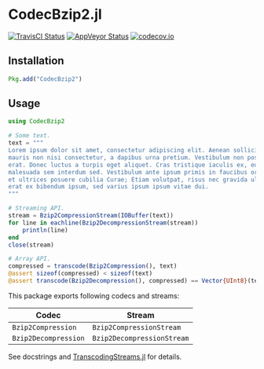 # CodecBzip2.jl

[![TravisCI Status][travisci-img]][travisci-url]
[![AppVeyor Status][appveyor-img]][appveyor-url]
[![codecov.io][codecov-img]][codecov-url]

## Installation

```julia
Pkg.add("CodecBzip2")
```

## Usage

```julia
using CodecBzip2

# Some text.
text = """
Lorem ipsum dolor sit amet, consectetur adipiscing elit. Aenean sollicitudin
mauris non nisi consectetur, a dapibus urna pretium. Vestibulum non posuere
erat. Donec luctus a turpis eget aliquet. Cras tristique iaculis ex, eu
malesuada sem interdum sed. Vestibulum ante ipsum primis in faucibus orci luctus
et ultrices posuere cubilia Curae; Etiam volutpat, risus nec gravida ultricies,
erat ex bibendum ipsum, sed varius ipsum ipsum vitae dui.
"""

# Streaming API.
stream = Bzip2CompressionStream(IOBuffer(text))
for line in eachline(Bzip2DecompressionStream(stream))
    println(line)
end
close(stream)

# Array API.
compressed = transcode(Bzip2Compression(), text)
@assert sizeof(compressed) < sizeof(text)
@assert transcode(Bzip2Decompression(), compressed) == Vector{UInt8}(text)
```

This package exports following codecs and streams:

| Codec                | Stream                     |
| -------------------- | -------------------------- |
| `Bzip2Compression`   | `Bzip2CompressionStream`   |
| `Bzip2Decompression` | `Bzip2DecompressionStream` |

See docstrings and [TranscodingStreams.jl](https://github.com/bicycle1885/TranscodingStreams.jl) for details.

[travisci-img]: https://travis-ci.org/bicycle1885/CodecBzip2.jl.svg?branch=master
[travisci-url]: https://travis-ci.org/bicycle1885/CodecBzip2.jl
[appveyor-img]: https://ci.appveyor.com/api/projects/status/bqm4qh5cd13u70cm?svg=true
[appveyor-url]: https://ci.appveyor.com/project/bicycle1885/codecbzip2-jl
[codecov-img]: http://codecov.io/github/bicycle1885/CodecBzip2.jl/coverage.svg?branch=master
[codecov-url]: http://codecov.io/github/bicycle1885/CodecBzip2.jl?branch=master
